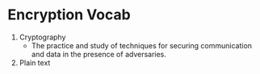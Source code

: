 # Encryption Vocab
  
  
  1. Cryptography
      * The practice and study of techniques for securing communication and data in the presence of adversaries.
  2. Plain text
 
    
